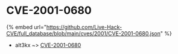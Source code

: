# CVE-2001-0680
{% embed url="https://github.com/Live-Hack-CVE/full_database/blob/main/cves/2001/CVE-2001-0680.json" %}

* alt3kx ~> [CVE-2001-0680](https://www.alice-snow.ru/2001/database/cve-2001-0680/cve-2001-0680-alt3kx)